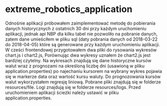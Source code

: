 # extreme_robotics_application

Odnośnie aplikacji próbowałem zaimplementować metodę do pobierania danych historycznych z ostatnich 30 dni przy każdym 
uruchomieniu aplikacji, jednak api NBP dla kilku tabel nie pozwoliło na pobranie danych, zatem dane umieściłem w pliku 
sql (daty pobrania danych od 2018-03-22 do 2018-04-05)  które są generowane przy każdym uruchomieniu aplikacji.  
W cześci frontendowej przygotowałem dwa pliki do rysowania wykresów chart.js i chart2.js, Porównując dwa wykresy uznałem że 
chart2.js jest bardziej czytelny. Na wykresach znajdują się dane historyczne kursów walut wraz z prognozami na określoną liczbę
dni (usawioną w pliku application.properties) po najechaniu kursorem na wybrany wykres pojawia się w markerze data oraz wartość
kursu waluty. Do prognozowania kursów walut wykorzystałem regresję liniową. Pobrane pliki znajdują się w folderze resources/file.
Logi znajdują się w folderze resources/logs. Przed uruchomieniem aplikacji ścieżki należy ustawić w pliku application.properties.
